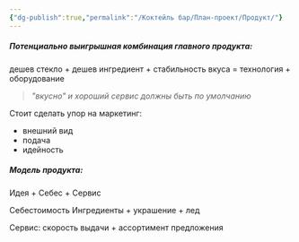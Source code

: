 ```yaml
---
{"dg-publish":true,"permalink":"/Коктейль бар/План-проект/Продукт/"}
---
```


##### Потенциально выигрышная комбинация главного продукта: 

дешев стекло + 
дешев ингредиент +
стабильность вкуса  = технология + оборудование
> *"вкусно" и хороший сервис должны быть по умолчанию*

Стоит сделать упор на маркетинг:
- внешний вид 
- подача
- идейность 

##### Модель продукта:

Идея + Себес + Сервис 

Себестоимость
Ингредиенты + украшение + лед

Сервис: 
скорость выдачи + ассортимент предложения

